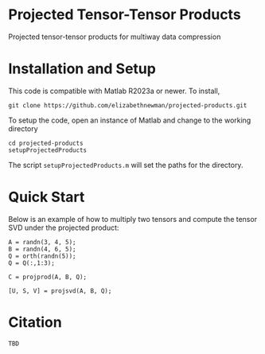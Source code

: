# Projected Tensor-Tensor Products
Projected tensor-tensor products for multiway data compression


# Installation and Setup

This code is compatible with Matlab R2023a or newer. To install, 
```console
git clone https://github.com/elizabethnewman/projected-products.git
```
To setup the code, open an instance of Matlab and change to the working directory
```console
cd projected-products
setupProjectedProducts
```

The script ```setupProjectedProducts.m``` will set the paths for the directory. 

# Quick Start
Below is an example of how to multiply two tensors and compute the tensor SVD under the projected product:

```console
A = randn(3, 4, 5);
B = randn(4, 6, 5);
Q = orth(randn(5));
Q = Q(:,1:3);

C = projprod(A, B, Q);

[U, S, V] = projsvd(A, B, Q);
```

# Citation
```console
TBD
```



